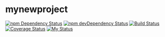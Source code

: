 # mynewproject

[![npm Dependency Status](https://david-dm.org/sscotth/mynewproject.svg)](https://david-dm.org/sscotth/mynewproject)
[![npm devDependency Status](https://david-dm.org/sscotth/mynewproject/dev-status.svg)](https://david-dm.org/sscotth/mynewproject#info=devDependencies)
[![Build Status](https://travis-ci.org/sscotth/mynewproject.svg?branch=master)](https://travis-ci.org/sscotth/mynewproject)
[![Coverage Status](https://coveralls.io/repos/sscotth/mynewproject/badge.svg?branch=master)](https://coveralls.io/r/sscotth/mynewproject?branch=master)
[![My Status](https://img.shields.io/badge/status-awesome-red.svg)](http://wifflegif.com/gifs/255058-third-year-student-problems-gif)
